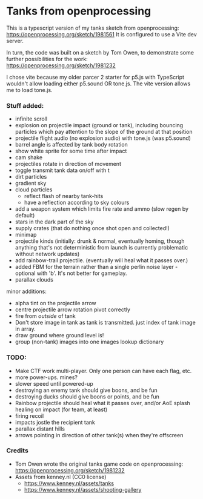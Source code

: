 # Tanks from openprocessing

This is a typescript version of my tanks sketch from openprocessing:
https://openprocessing.org/sketch/1981561
It is configured to use a Vite dev server.

In turn, the code was built on a sketch by Tom Owen, to demonstrate some further possibilities for the work:
https://openprocessing.org/sketch/1981232

I chose vite because my older parcer 2 starter for p5.js with TypeScript wouldn't allow loading either p5.sound OR tone.js. The vite version allows me to load tone.js.

### Stuff added:

-   infinite scroll
-   explosion on projectile impact (ground or tank), including bouncing particles which pay attention to the slope of the ground at that position
-   projectile flight audio (no explosion audio) with tone.js (was p5.sound)
-   barrel angle is affected by tank body rotation
-   show white sprite for some time after impact
-   cam shake
-   projectiles rotate in direction of movement
-   toggle transmit tank data on/off with t
-   dirt particles
-   gradient sky
-   cloud particles
    -   reflect flash of nearby tank-hits
    -   have a reflection according to sky colours
-   add a weapon system which limits fire rate and ammo (slow regen by default)
-   stars in the dark part of the sky
-   supply crates (that do nothing once shot open and collected!)
-   minimap
-   projectile kinds (initially: drunk & normal, eventually homing, though anything that's not deterministic from launch is currently problematic without network updates)
-   add rainbow-trail projectile. (eventually will heal what it passes over.)
-   added FBM for the terrain rather than a single perlin noise layer - optional with 'b'. It's not better for gameplay.
-   parallax clouds

minor additions:

-   alpha tint on the projectile arrow
-   centre projectile arrow rotation pivot correctly
-   fire from _outside_ of tank
-   Don't store image in tank as tank is transmitted. just index of tank image in array.
-   draw ground where ground level is!
-   group (non-tank) images into one images lookup dictionary

### TODO:

-   Make CTF work multi-player. Only one person can have each flag, etc.
-   more power-ups. mines?
-   slower speed until powered-up
-   destroying an enemy tank should give boons, and be fun
-   destroying ducks should give boons or points, and be fun
-   Rainbow projectile should heal what it passes over, and/or AoE splash healing on impact (for team, at least)
-   firing recoil
-   impacts jostle the recipient tank
-   parallax distant hills
-   arrows pointing in direction of other tank(s) when they're offscreen

### Credits

-   Tom Owen wrote the original tanks game code on openprocessing: https://openprocessing.org/sketch/1981232
-   Assets from kenney.nl (CC0 license)
    -   https://www.kenney.nl/assets/tanks
    -   https://www.kenney.nl/assets/shooting-gallery
